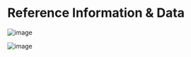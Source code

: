 # Reference Information & Data

![image](https://user-images.githubusercontent.com/89304181/177024043-c6f9f326-092e-4f0b-80c9-1efed09d4510.png)

![image](https://user-images.githubusercontent.com/89304181/177024045-3966c931-6e6e-4189-986a-e4b9b222fe60.png)
